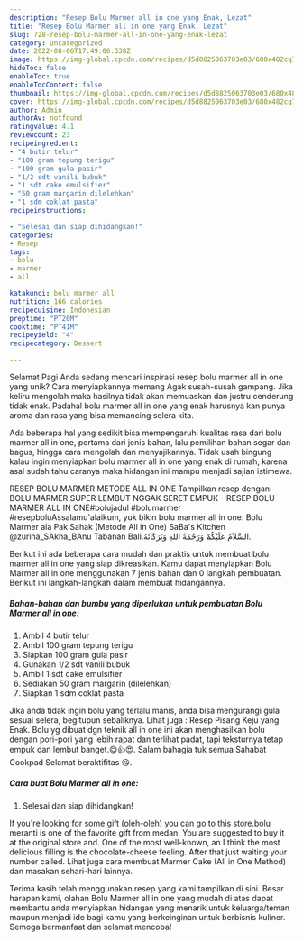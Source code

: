 ```yaml
---
description: "Resep Bolu Marmer all in one yang Enak, Lezat"
title: "Resep Bolu Marmer all in one yang Enak, Lezat"
slug: 728-resep-bolu-marmer-all-in-one-yang-enak-lezat
category: Uncategorized
date: 2022-08-06T17:49:06.338Z
image: https://img-global.cpcdn.com/recipes/d5d8825063703e03/680x482cq70/bolu-marmer-all-in-one-foto-resep-utama.jpg
hideToc: false
enableToc: true
enableTocContent: false
thumbnail: https://img-global.cpcdn.com/recipes/d5d8825063703e03/680x482cq70/bolu-marmer-all-in-one-foto-resep-utama.jpg
cover: https://img-global.cpcdn.com/recipes/d5d8825063703e03/680x482cq70/bolu-marmer-all-in-one-foto-resep-utama.jpg
author: Admin
authorAv: notfound
ratingvalue: 4.1
reviewcount: 23
recipeingredient:
- "4 butir telur"
- "100 gram tepung terigu"
- "100 gram gula pasir"
- "1/2 sdt vanili bubuk"
- "1 sdt cake emulsifier"
- "50 gram margarin dilelehkan"
- "1 sdm coklat pasta"
recipeinstructions:

- "Selesai dan siap dihidangkan!"
categories:
- Resep
tags:
- bolu
- marmer
- all

katakunci: bolu marmer all 
nutrition: 166 calories
recipecuisine: Indonesian
preptime: "PT20M"
cooktime: "PT41M"
recipeyield: "4"
recipecategory: Dessert

---
```



Selamat Pagi Anda sedang mencari inspirasi resep bolu marmer all in one yang unik? Cara menyiapkannya memang Agak susah-susah gampang. Jika keliru mengolah maka hasilnya tidak akan memuaskan dan justru cenderung tidak enak. Padahal bolu marmer all in one yang enak harusnya kan punya aroma dan rasa yang bisa memancing selera kita.


Ada beberapa hal yang sedikit bisa mempengaruhi kualitas rasa dari bolu marmer all in one, pertama dari jenis bahan, lalu pemilihan bahan segar dan bagus, hingga cara mengolah dan menyajikannya. Tidak usah bingung kalau ingin menyiapkan bolu marmer all in one yang enak di rumah, karena asal sudah tahu caranya maka hidangan ini mampu menjadi sajian istimewa.

RESEP BOLU MARMER METODE ALL IN ONE Tampilkan resep dengan: BOLU MARMER SUPER LEMBUT NGGAK SERET EMPUK - RESEP BOLU MARMER ALL IN ONE#bolujadul #bolumarmer #resepboluAssalamu&#39;alaikum, yuk bikin bolu marmer all in one. Bolu Marmer ala Pak Sahak (Metode All in One) SaBa&#39;s Kitchen @zurina_SAkha_BAnu Tabanan Bali.السَّلاَمُ عَلَيْكُمْ وَرَحْمَةُ اللهِ وَبَرَكَاتُهُ.


Berikut ini ada beberapa cara mudah dan praktis untuk membuat bolu marmer all in one yang siap dikreasikan. Kamu dapat menyiapkan Bolu Marmer all in one menggunakan 7 jenis bahan dan 0 langkah pembuatan. Berikut ini langkah-langkah dalam membuat hidangannya.

<!--inarticleads1-->

##### Bahan-bahan dan bumbu yang diperlukan untuk pembuatan Bolu Marmer all in one:

1. Ambil 4 butir telur
1. Ambil 100 gram tepung terigu
1. Siapkan 100 gram gula pasir
1. Gunakan 1/2 sdt vanili bubuk
1. Ambil 1 sdt cake emulsifier
1. Sediakan 50 gram margarin (dilelehkan)
1. Siapkan 1 sdm coklat pasta


Jika anda tidak ingin bolu yang terlalu manis, anda bisa mengurangi gula sesuai selera, begitupun sebaliknya. Lihat juga : Resep Pisang Keju yang Enak. Bolu yg dibuat dgn teknik all in one ini akan menghasilkan bolu dengan pori-pori yang lebih rapat dan terlihat padat, tapi teksturnya tetap empuk dan lembut banget.😋👍😍. Salam bahagia tuk semua Sahabat Cookpad Selamat beraktifitas 😘. 

<!--inarticleads2-->

##### Cara buat Bolu Marmer all in one:


1. Selesai dan siap dihidangkan!

If you&#39;re looking for some gift (oleh-oleh) you can go to this store.bolu meranti is one of the favorite gift from medan. You are suggested to buy it at the original store and. One of the most well-known, an I think the most delicious filling is the chocolate-cheese feeling. After that just waiting your number called. Lihat juga cara membuat Marmer Cake (All in One Method) dan masakan sehari-hari lainnya. 

Terima kasih telah menggunakan resep yang kami tampilkan di sini. Besar harapan kami, olahan Bolu Marmer all in one yang mudah di atas dapat membantu anda menyiapkan hidangan yang menarik untuk keluarga/teman maupun menjadi ide bagi kamu yang berkeinginan untuk berbisnis kuliner. Semoga bermanfaat dan selamat mencoba!
